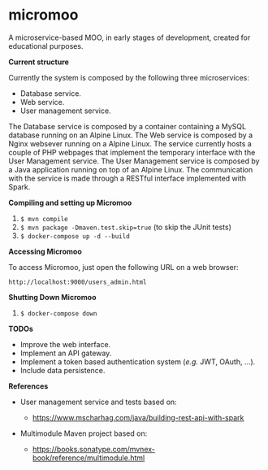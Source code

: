# micromoo

A microservice-based MOO, in early stages of development, created for educational purposes.

**Current structure**

Currently the system is composed by the following three microservices:

* Database service.
* Web service.
* User management service.

The Database service is composed by a container containing a MySQL database running on an Alpine Linux.
The Web service is composed by a Nginx websever running on a Alpine Linux. The service currently hosts a couple of PHP webpages that implement the temporary interface with the User Management service.
The User Management service is composed by a Java application running on top of an Alpine Linux. The communication with the service is made through a RESTful interface implemented with Spark.

**Compiling and setting up Micromoo**

1. ```$ mvn compile```
2. ```$ mvn package -Dmaven.test.skip=true``` (to skip the JUnit tests)
3. ```$ docker-compose up -d --build```

**Accessing Micromoo**

To access Micromoo, just open the following URL on a web browser:

```http://localhost:9000/users_admin.html```

**Shutting Down Micromoo**

1. ```$ docker-compose down```

**TODOs**

* Improve the web interface.
* Implement an API gateway.
* Implement a token based authentication system (*e.g.* JWT, OAuth, ...).
* Include data persistence.

**References**

* User management service and tests based on:
    * https://www.mscharhag.com/java/building-rest-api-with-spark

* Multimodule Maven project based on:
    * https://books.sonatype.com/mvnex-book/reference/multimodule.html
